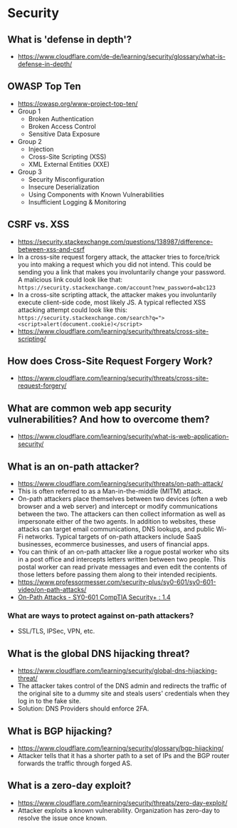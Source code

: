 # Security

## What is 'defense in depth'?

- https://www.cloudflare.com/de-de/learning/security/glossary/what-is-defense-in-depth/

## OWASP Top Ten

- https://owasp.org/www-project-top-ten/
- Group 1
  - Broken Authentication
  - Broken Access Control
  - Sensitive Data Exposure
- Group 2
  - Injection
  - Cross-Site Scripting (XSS)
  - XML External Entities (XXE)
- Group 3
  - Security Misconfiguration
  - Insecure Deserialization
  - Using Components with Known Vulnerabilities
  - Insufficient Logging & Monitoring

## CSRF vs. XSS

- https://security.stackexchange.com/questions/138987/difference-between-xss-and-csrf
- In a cross-site request forgery attack, the attacker tries to force/trick you into making a request which you did not
intend. This could be sending you a link that makes you involuntarily change your password. A malicious link could look
like that: `https://security.stackexchange.com/account?new_password=abc123`
- In a cross-site scripting attack, the attacker makes you involuntarily execute client-side code, most likely JS.
A typical reflected XSS attacking attempt could look like this:
`https://security.stackexchange.com/search?q="><script>alert(document.cookie)</script>`
- https://www.cloudflare.com/learning/security/threats/cross-site-scripting/

## How does Cross-Site Request Forgery Work?

- https://www.cloudflare.com/learning/security/threats/cross-site-request-forgery/

## What are common web app security vulnerabilities? And how to overcome them?

- https://www.cloudflare.com/learning/security/what-is-web-application-security/

## What is an on-path attacker?

- https://www.cloudflare.com/learning/security/threats/on-path-attack/
- This is often referred to as a Man-in-the-middle (MITM) attack.
- On-path attackers place themselves between two devices (often a web browser and a web server) and intercept or modify
communications between the two. The attackers can then collect information as well as impersonate either of the two
agents. In addition to websites, these attacks can target email communications, DNS lookups, and public Wi-Fi networks.
Typical targets of on-path attackers include SaaS businesses, ecommerce businesses, and users of financial apps.
- You can think of an on-path attacker like a rogue postal worker who sits in a post office and intercepts letters
written between two people. This postal worker can read private messages and even edit the contents of those letters
before passing them along to their intended recipients.
- https://www.professormesser.com/security-plus/sy0-601/sy0-601-video/on-path-attacks/
- [On-Path Attacks - SY0-601 CompTIA Security+ : 1.4](https://www.youtube.com/watch?v=pY20_7l8AKc)

### What are ways to protect against on-path attackers?

- SSL/TLS, IPSec, VPN, etc.

## What is the global DNS hijacking threat?

- https://www.cloudflare.com/learning/security/global-dns-hijacking-threat/
- The attacker takes control of the DNS admin and redirects the traffic of the original site to a dummy site and
steals users' credentials when they log in to the fake site.
- Solution: DNS Providers should enforce 2FA.

## What is BGP hijacking?

- https://www.cloudflare.com/learning/security/glossary/bgp-hijacking/
- Attacker tells that it has a shorter path to a set of IPs and the BGP router forwards the traffic through forged AS.

## What is a zero-day exploit?
- https://www.cloudflare.com/learning/security/threats/zero-day-exploit/
- Attacker exploits a known vulnerability. Organization has zero-day to resolve the issue once known.
